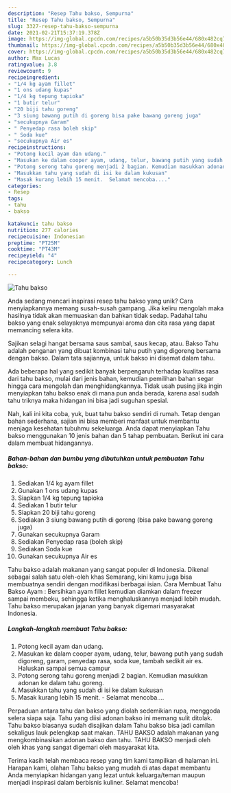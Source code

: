 ```yaml
---
description: "Resep Tahu bakso, Sempurna"
title: "Resep Tahu bakso, Sempurna"
slug: 3327-resep-tahu-bakso-sempurna
date: 2021-02-21T15:37:19.378Z
image: https://img-global.cpcdn.com/recipes/a5b50b35d3b56e44/680x482cq70/tahu-bakso-foto-resep-utama.jpg
thumbnail: https://img-global.cpcdn.com/recipes/a5b50b35d3b56e44/680x482cq70/tahu-bakso-foto-resep-utama.jpg
cover: https://img-global.cpcdn.com/recipes/a5b50b35d3b56e44/680x482cq70/tahu-bakso-foto-resep-utama.jpg
author: Max Lucas
ratingvalue: 3.8
reviewcount: 9
recipeingredient:
- "1/4 kg ayam fillet"
- "1 ons udang kupas"
- "1/4 kg tepung tapioka"
- "1 butir telur"
- "20 biji tahu goreng"
- "3 siung bawang putih di goreng bisa pake bawang goreng juga"
- "secukupnya Garam"
- " Penyedap rasa boleh skip"
- " Soda kue"
- "secukupnya Air es"
recipeinstructions:
- "Potong kecil ayam dan udang."
- "Masukan ke dalam cooper ayam, udang, telur, bawang putih yang sudah digoreng, garam, penyedap rasa, soda kue, tambah sedikit air es. Haluskan sampai semua campur"
- "Potong serong tahu goreng menjadi 2 bagian. Kemudian masukkan adonan ke dalam tahu goreng."
- "Masukkan tahu yang sudah di isi ke dalam kukusan"
- "Masak kurang lebih 15 menit.  Selamat mencoba...."
categories:
- Resep
tags:
- tahu
- bakso

katakunci: tahu bakso 
nutrition: 277 calories
recipecuisine: Indonesian
preptime: "PT25M"
cooktime: "PT43M"
recipeyield: "4"
recipecategory: Lunch

---
```



![Tahu bakso](https://img-global.cpcdn.com/recipes/a5b50b35d3b56e44/680x482cq70/tahu-bakso-foto-resep-utama.jpg)

Anda sedang mencari inspirasi resep tahu bakso yang unik? Cara menyiapkannya memang susah-susah gampang. Jika keliru mengolah maka hasilnya tidak akan memuaskan dan bahkan tidak sedap. Padahal tahu bakso yang enak selayaknya mempunyai aroma dan cita rasa yang dapat memancing selera kita.

Sajikan selagi hangat bersama saus sambal, saus kecap, atau. Bakso Tahu adalah penganan yang dibuat kombinasi tahu putih yang digoreng bersama dengan bakso. Dalam tata sajiannya, untuk bakso ini disemat dalam tahu.

Ada beberapa hal yang sedikit banyak berpengaruh terhadap kualitas rasa dari tahu bakso, mulai dari jenis bahan, kemudian pemilihan bahan segar hingga cara mengolah dan menghidangkannya. Tidak usah pusing jika ingin menyiapkan tahu bakso enak di mana pun anda berada, karena asal sudah tahu triknya maka hidangan ini bisa jadi suguhan spesial.


Nah, kali ini kita coba, yuk, buat tahu bakso sendiri di rumah. Tetap dengan bahan sederhana, sajian ini bisa memberi manfaat untuk membantu menjaga kesehatan tubuhmu sekeluarga. Anda dapat menyiapkan Tahu bakso menggunakan 10 jenis bahan dan 5 tahap pembuatan. Berikut ini cara dalam membuat hidangannya.

<!--inarticleads1-->

##### Bahan-bahan dan bumbu yang dibutuhkan untuk pembuatan Tahu bakso:

1. Sediakan 1/4 kg ayam fillet
1. Gunakan 1 ons udang kupas
1. Siapkan 1/4 kg tepung tapioka
1. Sediakan 1 butir telur
1. Siapkan 20 biji tahu goreng
1. Sediakan 3 siung bawang putih di goreng (bisa pake bawang goreng juga)
1. Gunakan secukupnya Garam
1. Sediakan  Penyedap rasa (boleh skip)
1. Sediakan  Soda kue
1. Gunakan secukupnya Air es


Tahu bakso adalah makanan yang sangat populer di Indonesia. Dikenal sebagai salah satu oleh-oleh khas Semarang, kini kamu juga bisa membuatnya sendiri dengan modifikasi berbagai isian. Cara Membuat Tahu Bakso Ayam : Bersihkan ayam fillet kemudian diamkan dalam freezer sampai membeku, sehingga ketika menghaluskannya menjadi lebih mudah. Tahu bakso merupakan jajanan yang banyak digemari masyarakat Indonesia. 

<!--inarticleads2-->

##### Langkah-langkah membuat Tahu bakso:

1. Potong kecil ayam dan udang.
1. Masukan ke dalam cooper ayam, udang, telur, bawang putih yang sudah digoreng, garam, penyedap rasa, soda kue, tambah sedikit air es. Haluskan sampai semua campur
1. Potong serong tahu goreng menjadi 2 bagian. Kemudian masukkan adonan ke dalam tahu goreng.
1. Masukkan tahu yang sudah di isi ke dalam kukusan
1. Masak kurang lebih 15 menit.  - Selamat mencoba....


Perpaduan antara tahu dan bakso yang diolah sedemikian rupa, menggoda selera siapa saja. Tahu yang diisi adonan bakso ini memang sulit ditolak. Tahu bakso biasanya sudah disajikan dalam Tahu bakso bisa jadi camilan sekaligus lauk pelengkap saat makan. TAHU BAKSO adalah makanan yang mengkombinasikan adonan bakso dan tahu. TAHU BAKSO menjadi oleh oleh khas yang sangat digemari oleh masyarakat kita. 

Terima kasih telah membaca resep yang tim kami tampilkan di halaman ini. Harapan kami, olahan Tahu bakso yang mudah di atas dapat membantu Anda menyiapkan hidangan yang lezat untuk keluarga/teman maupun menjadi inspirasi dalam berbisnis kuliner. Selamat mencoba!

